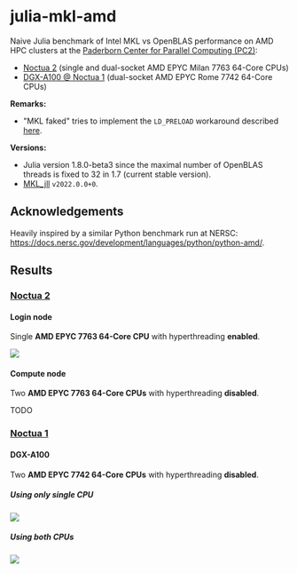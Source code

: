 # julia-mkl-amd

Naive Julia benchmark of Intel MKL vs OpenBLAS performance on AMD HPC clusters at the [Paderborn Center for Parallel Computing (PC2)](https://pc2.uni-paderborn.de/):
* [Noctua 2](https://pc2.uni-paderborn.de/hpc-services/available-systems/noctua2) (single and dual-socket AMD EPYC Milan 7763 64-Core CPUs)
* [DGX-A100 @ Noctua 1](https://pc2.uni-paderborn.de/hpc-services/available-systems/noctua1) (dual-socket AMD EPYC Rome 7742 64-Core CPUs)

**Remarks:**
* "MKL faked" tries to implement the `LD_PRELOAD` workaround described [here](https://danieldk.eu/Posts/2020-08-31-MKL-Zen.html).

**Versions:**
* Julia version 1.8.0-beta3 since the maximal number of OpenBLAS threads is fixed to 32 in 1.7 (current stable version).
* [MKL_jll](https://github.com/JuliaBinaryWrappers/MKL_jll.jl) `v2022.0.0+0`.

## Acknowledgements

Heavily inspired by a similar Python benchmark run at NERSC: https://docs.nersc.gov/development/languages/python/python-amd/.

## Results

### [Noctua 2](https://pc2.uni-paderborn.de/hpc-services/available-systems/noctua2)

#### Login node

Single **AMD EPYC 7763 64-Core CPU** with hyperthreading **enabled**.

<img src="https://github.com/carstenbauer/julia-mkl-amd/raw/master/n2login3/figure.png">

#### Compute node

Two **AMD EPYC 7763 64-Core CPUs** with hyperthreading **disabled**.

TODO

### [Noctua 1](https://pc2.uni-paderborn.de/hpc-services/available-systems/noctua1)

#### DGX-A100

Two **AMD EPYC 7742 64-Core CPUs** with hyperthreading **disabled**.

##### Using only single CPU

<img src="https://github.com/carstenbauer/julia-mkl-amd/raw/master/dgx-a100-singleCPU/figure.png">

##### Using both CPUs

<img src="https://github.com/carstenbauer/julia-mkl-amd/raw/master/dgx-a100/figure.png">
